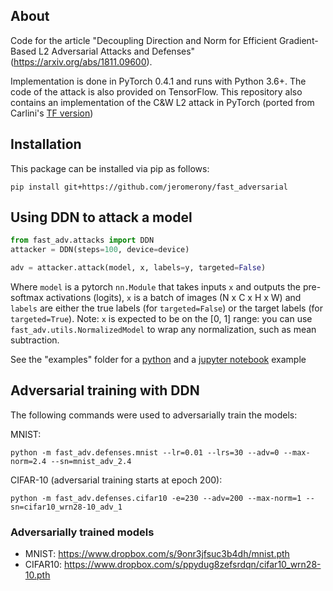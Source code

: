 ## About

Code for the article "Decoupling Direction and Norm for Efficient Gradient-Based L2 Adversarial Attacks and Defenses" (https://arxiv.org/abs/1811.09600). 


Implementation is done in PyTorch 0.4.1 and runs with Python 3.6+. The code of the attack is also provided on TensorFlow. This repository also contains an implementation of the C&W L2 attack in PyTorch (ported from Carlini's [TF version](https://github.com/carlini/nn_robust_attacks/blob/master/l2_attack.py))

## Installation

This package can be installed via pip as follows:

```pip install git+https://github.com/jeromerony/fast_adversarial```

## Using DDN to attack a model

```python
from fast_adv.attacks import DDN
attacker = DDN(steps=100, device=device)

adv = attacker.attack(model, x, labels=y, targeted=False)
```
 
Where ```model``` is a pytorch ``nn.Module`` that takes inputs ```x``` and outputs the pre-softmax activations (logits), ```x``` is a batch of images (N x C x H x W) and ```labels``` are either the true labels (for ```targeted=False```) or the target labels (for ```targeted=True```). Note: ```x``` is expected to be on the [0, 1] range: you can use ```fast_adv.utils.NormalizedModel``` to wrap any normalization, such as mean subtraction.

See the "examples" folder for a [python](https://github.com/jeromerony/fast_adversarial/blob/master/examples/mnist_example.py) and a [jupyter notebook](https://github.com/jeromerony/fast_adversarial/blob/master/examples/mnist_noteboook_example.ipynb) example

## Adversarial training with DDN

The following commands were used to adversarially train the models:

MNIST:
```
python -m fast_adv.defenses.mnist --lr=0.01 --lrs=30 --adv=0 --max-norm=2.4 --sn=mnist_adv_2.4
```

CIFAR-10 (adversarial training starts at epoch 200):
```
python -m fast_adv.defenses.cifar10 -e=230 --adv=200 --max-norm=1 --sn=cifar10_wrn28-10_adv_1
```

### Adversarially trained models 

* MNIST: https://www.dropbox.com/s/9onr3jfsuc3b4dh/mnist.pth
* CIFAR10: https://www.dropbox.com/s/ppydug8zefsrdqn/cifar10_wrn28-10.pth


